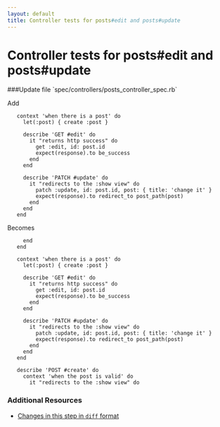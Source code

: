 ```yaml
---
layout: default
title: Controller tests for posts#edit and posts#update
---
```


<h1 id="main">Controller tests for posts#edit and posts#update</h1>
###Update file `spec/controllers/posts_controller_spec.rb`

Add
```
   context 'when there is a post' do
     let(:post) { create :post }
 
     describe 'GET #edit' do
       it "returns http success" do
         get :edit, id: post.id
         expect(response).to be_success
       end
     end
 
     describe 'PATCH #update' do
       it "redirects to the :show view" do
         patch :update, id: post.id, post: { title: 'change it' }
         expect(response).to redirect_to post_path(post)
       end
     end
   end
```


Becomes
```
     end
   end
 
   context 'when there is a post' do
     let(:post) { create :post }
 
     describe 'GET #edit' do
       it "returns http success" do
         get :edit, id: post.id
         expect(response).to be_success
       end
     end
 
     describe 'PATCH #update' do
       it "redirects to the :show view" do
         patch :update, id: post.id, post: { title: 'change it' }
         expect(response).to redirect_to post_path(post)
       end
     end
   end
 
   describe 'POST #create' do
     context 'when the post is valid' do
       it "redirects to the :show view" do

```



### Additional Resources

* [Changes in this step in `diff` format](https://github.com/software-academy/rails_getting_started_bdd/commit/dfdbd259c773c2cf72897bf46ad8a96d3ad548ea)


